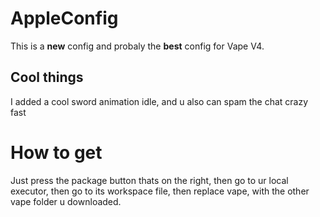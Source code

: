 # AppleConfig
This is a **new** config and probaly the **best** config for Vape V4.
## Cool things
I added a cool sword animation idle, and u also can spam the chat crazy fast
# How to get
Just press the package button thats on the right, then go to ur local executor, then go to its workspace file, then replace vape, with the other vape folder u downloaded.

